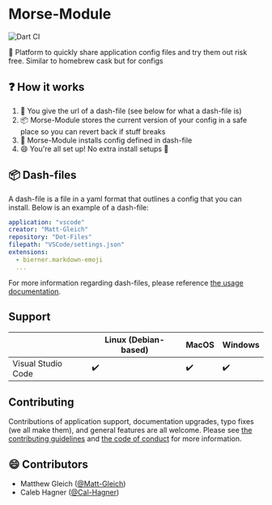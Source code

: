 # Morse-Module

![Dart CI](https://github.com/Morse-Module/Morse-Module/workflows/Dart%20CI/badge.svg)

🚀 Platform to quickly share application config files and try them out risk free. Similar to homebrew cask but for configs

## ❓ How it works

1. 🤝 You give the url of a dash-file (see below for what a dash-file is)
2. 📦 Morse-Module stores the current version of your config in a safe place so you can revert back if stuff breaks
3. 🚀 Morse-Module installs config defined in dash-file
4. 😄 You're all set up! No extra install setups 🙌

## 📦 Dash-files

A dash-file is a file in a yaml format that outlines a config that you can install. Below is an example of a dash-file:

```yml
application: "vscode"
creator: "Matt-Gleich"
repository: "Dot-Files"
filepath: "VSCode/settings.json"
extensions:
  - bierner.markdown-emoji
  ...
```

For more information regarding dash-files, please reference [the usage documentation](docs/USAGE.md).

## Support

|                    | Linux (Debian-based) | MacOS              | Windows            |
| ------------------ | -------------------- | ------------------ | ------------------ |
| Visual Studio Code | :heavy_check_mark:   | :heavy_check_mark: | :heavy_check_mark: |

## Contributing

Contributions of application support, documentation upgrades, typo fixes (we all make them), and general features are all welcome. Please see [the contributing guidelines](docs/CONTRIBUTING.md) and [the code of conduct](docs/CODE_OF_CONDUCT.md) for more information.

## 😄 Contributors

- Matthew Gleich ([@Matt-Gleich](https://github.com/Matt-Gleich))
- Caleb Hagner ([@Cal-Hagner](https://github.com/Cal-Hagner))
